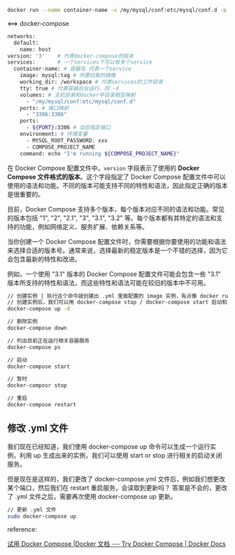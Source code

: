 ```bash
docker run --name container-name -v /my/mysql/conf:etc/mysql/conf.d -p 3306:3306 -e MYSQL_ROOT_PASSWORD=my-password -d mysql:tag
```

<==> docker-compose

```bash
networks:
  default:
    name: host
version: '3' 	# 代表docker-compose的版本
services: 		# 一个services下可以有多个service
  container-name: # 容器名 代表一个service
    image: mysql:tag # 所要拉取的镜像
    working_dir: /workspace # 代表services的工作目录
    tty: true # 代表容器后台运行，同 -d
    volumes: # 主机目录和docker中目录相互映射
      - "/my/mysql/conf:etc/mysql/conf.d"
    ports: # 端口映射
      - "3306:3306"
    ports:
      - ${PORT}:3306 # 动态指定端口
    environment: # 环境变量
      - MYSQL_ROOT_PASSWORD: xxx
      - COMPOSE_PROJECT_NAME
    command: echo "I'm running ${COMPOSE_PROJECT_NAME}"
```

在 Docker Compose 配置文件中，`version` 字段表示了使用的 **Docker Compose 文件格式的版本**。这个字段指定了 Docker Compose 配置文件中可以使用的语法和功能。不同的版本可能支持不同的特性和语法，因此指定正确的版本是很重要的。

目前，Docker Compose 支持多个版本，每个版本对应不同的语法和功能。常见的版本包括 "1", "2", "2.1", "3", "3.1", "3.2" 等。每个版本都有其特定的语法和支持的功能，例如网络定义、服务扩展、依赖关系等。

当你创建一个 Docker Compose 配置文件时，你需要根据你要使用的功能和语法来选择合适的版本号。通常来说，选择最新的稳定版本是一个不错的选择，因为它会包含最新的特性和改进。

例如，一个使用 "3.1" 版本的 Docker Compose 配置文件可能会包含一些 "3.1" 版本所支持的特性和语法，而这些特性和语法可能在较旧的版本中不可用。

```bash
// 创建实例 | 执行这个命令就创建出 .yml 里面配置的 image 实例，有点像 docker run
// 创建实例后，我们可以用 docker-compose stop / docker-compose start 启动和暂停实例
docker-compose up -d

// 删除实例
docker-compose down

// 列出目前正在运行相关容器服务
docker-compose ps

// 启动
docker-compose start

// 暂时
docker-composr stop

// 重启
docker-compose restart
```

## 修改 .yml 文件

我们现在已经知道，我们使用 docker-compose up 命令可以生成一个运行实例，利用 up 生成出来的实例，我们可以使用 start or stop 进行相关的启动关闭服务。

但是现在是这样的，我们更改了 docker-compose.yml 文件后，例如我们想更改某个端口，然后我们在 restart 重启服务，会读取到更新吗？ 答案是不会的，更改了 .yml 文件之后，需要再次使用 docker-compose up 更新。

```bash
// 更新 .yml 文件
sudo docker-compose up
```





reference:

[试用 Docker Compose |Docker 文档 --- Try Docker Compose | Docker Docs](https://docs.docker.com/compose/gettingstarted/)

